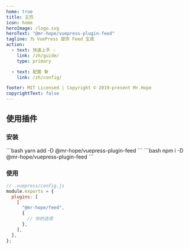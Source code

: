 ```yaml
---
home: true
title: 主页
icon: home
heroImage: /logo.svg
heroText: "@mr-hope/vuepress-plugin-feed"
tagline: 为 VuePress 提供 Feed 生成
action:
  - text: 快速上手 💡
    link: /zh/guide/
    type: primary

  - text: 配置 🛠
    link: /zh/config/

footer: MIT Licensed | Copyright © 2019-present Mr.Hope
copyrightText: false
---
```


## 使用插件

### 安装

<CodeGroup>
<CodeGroupItem title="yarn">
```bash
yarn add -D @mr-hope/vuepress-plugin-feed
```
</CodeGroupItem>

<CodeGroupItem title="npm">
```bash
npm i -D @mr-hope/vuepress-plugin-feed
```
</CodeGroupItem>
</CodeGroup>

### 使用

```js
// .vuepress/config.js
module.exports = {
  plugins: [
    [
      "@mr-hope/feed",
      {
        // 你的选项
      },
    ],
  ],
};
```

